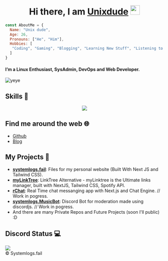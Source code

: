 <h1 align="center">Hi there, I am <b> <a href="https://hi.systemlogs.fail"> Unixdude</a> </b>  <img src="https://www.emoji.co.uk/files/apple-emojis/smileys-people-ios/90-waving-hand-sign.png" width="30px"></h1>

```js
const AboutMe = {
  Name: "Unix dude",
  Age: 26,
  Pronouns: ["He", "Him"],
  Hobbies: [
   "Coding", "Gaming", "Blogging", "Learning New Stuff", "Listening to music" 
  ]
}
```

#### I’m a Linux Enthusiast, SysAdmin, DevOps and Web Developer. 
     
![yeye](https://media.discordapp.net/attachments/870569585772994631/1001429472760827984/1001000810483830847_1.gif)

## Skills 🚀

<p align="center">
  <a href="https://systemlogs.fail">
    <img src="https://skillicons.dev/icons?i=bash,linux,bsd,openbsd,kubernetes,docker,ansible,jenkins,openstack,aws,gcp,azure,cloudflare,grafana,raspberrypi,arduino,haskell,heroku,postman,django,js,nodejs,angular,react,nextjs,mysql,postgres,nginx,html,css,sass,tailwindcss,discord,bots,blender,vscode,github,gitlab,git,vim,md,xd" />
  </a>
</p>

## Find me around the web 🌐

- [Github](https://github.com/aunixdude)
- [Blog](https://logs.systemlogs.fail/)




  
## My Projects  📁

- [**systemlogs.fail**](https://systemlogs.fail/): Files for my personal website (Built With Next JS and Tailwind CSS).
- [**myLinkTree**](https://hi.systemlogs.fail/): LinkTree Alternative -  myLinktree is the Ultimate links manager, built with NextJS, Tailwind CSS, Spotify API.
- [**rChat**](https://github.com/aunixdude): Real Time chat messanging app with Next.js and Chat Engine. // Work in pogress.
- [**systemlogs.MusicBot**](https://discord.systemlogs.fail): Discord Bot for moderation made using discordjs. // Work in pogress.
- And there are many Private Repos and Future Projects (soon I'll public) :D

## Discord Status 💻

<a href="https://discord.com/users/943158894031687710">
     <img src="https://lanyard.cnrad.dev/api/943158894031687710?theme=dark&animated=true&hideDiscrim=true&borderRadius=30px&idleMessage=Probably%20doing%20something%20else..." />
</a>
<div>
<!-- <img align="right" src="https://visitor-badge.laobi.icu/badge?page_id=itsag.itag&" /> -->
©️ Systemlogs.fail
</div>
